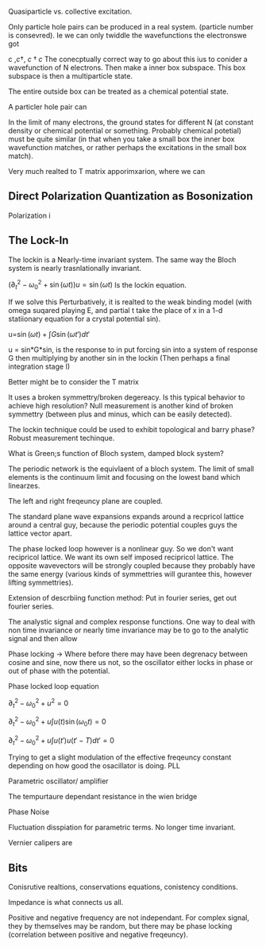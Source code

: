 Quasiparticle vs. collective excitation.

Only particle hole pairs can be produced in a real system. (particle
number is consevred). Ie we can only twiddle the wavefunctions the
electronswe got

c ,$c\dagger$, $c\dagger c$ The conecptually correct way to go about
this ius to conider a wavefunction of N electrons. Then make a inner box
subspace. This box subspace is then a multiparticle state.

The entire outside box can be treated as a chemical potential state.

A particler hole pair can

In the limit of many electrons, the ground states for different N (at
constant density or chemical potential or something. Probably chemical
potetial) must be quite similar (in that when you take a small box the
inner box wavefunction matches, or rather perhaps the excitations in the
small box match).

Very much realted to T matrix apporimxarion, where we can

Direct Polarization Quantization as Bosonization
------------------------------------------------

Polarization i

The Lock-In
-----------

The lockin is a Nearly-time invariant system. The same way the Bloch
system is nearly trasnlationally invariant.

$(\partial_{t}^{2}-\omega_{0}^{2}+\sin(\omega t))u=\sin(\omega t)$ Is
the lockin equation.

If we solve this Perturbatively, it is realted to the weak binding model
(with omega suqared playing E, and partial t take the place of x in a
1-d statiionary equation for a crystal potential sin).

u=$\sin(\omega t)+\int G\sin(\omega t')dt'$

u = sin\*G\*sin, is the response to in put forcing sin into a system of
response G then multiplying by another sin in the lockin (Then perhaps a
final integration stage I)

Better might be to consider the T matrix

It uses a broken symmettry/broken degereacy. Is this typical behavior to
achieve high resolution? Null measurement is another kind of broken
symmettry (between plus and minus, which can be easily detected).

The lockin technique could be used to exhibit topological and barry
phase? Robust measurement techinque.

What is Green;s function of Bloch system, damped block system?

The periodic network is the equivlaent of a bloch system. The limit of
small elements is the continuum limit and focusing on the lowest band
which linearzes.

The left and right freqeuncy plane are coupled.

The standard plane wave expansions expands around a recpricol lattice
around a central guy, because the periodic potential couples guys the
lattice vector apart.

The phase locked loop however is a nonlinear guy. So we don't want
recipricol lattice. We want its own self imposed recipricol lattice. The
opposite wavevectors will be strongly coupled because they probably have
the same energy (various kinds of symmettries will gurantee this,
however lifting symmettries).

Extension of descrbiing function method: Put in fourier series, get out
fourier series.

The analystic signal and complex response functions. One way to deal
with non time invariance or nearly time invariance may be to go to the
analytic signal and then allow

Phase locking -\> Where before there may have been degrenacy between
cosine and sine, now there us not, so the oscillator either locks in
phase or out of phase with the potential.

Phase locked loop equation

$\partial_{t}^{2}-\omega_{0}^{2}+u^{2}=0$

$\partial_{t}^{2}-\omega_{0}^{2}+u\int u(t)\sin(\omega_{0}t)=0$

$\partial_{t}^{2}-\omega_{0}^{2}+u\int u(t')u(t'-T)dt'=0$

Trying to get a slight modulation of the effective freqeuncy constant
depending on how good the osacillator is doing. PLL

Parametric oscillator/ amplifier

The tempurtaure dependant resistance in the wien bridge

Phase Noise

Fluctuation disspiation for parametric terms. No longer time invariant.

Vernier calipers are

Bits
----

Conisrutive realtions, conservations equations, conistency conditions.

Impedance is what connects us all.

Positive and negative frequency are not independant. For complex signal,
they by themselves may be random, but there may be phase locking
(correlation between positive and negative freqeuncy).
